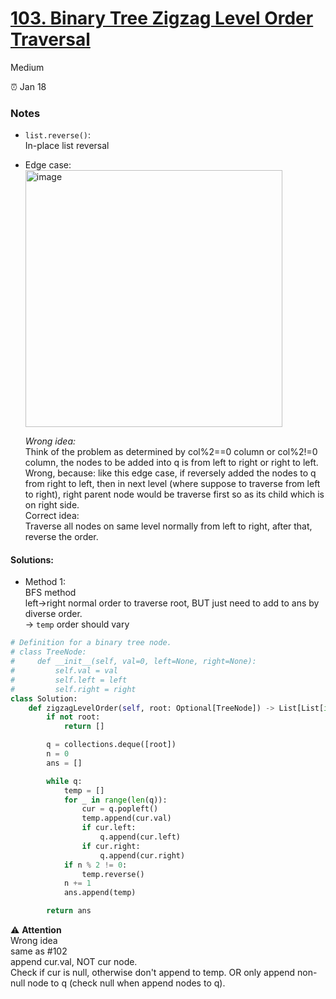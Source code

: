 # [103. Binary Tree Zigzag Level Order Traversal](https://leetcode.com/problems/binary-tree-zigzag-level-order-traversal/?envType=study-plan-v2&envId=top-interview-150)

Medium

:alarm_clock: Jan 18

### Notes

- `list.reverse()`:\
  In-place list reversal
  
- Edge case:\
  <img width="411" alt="image" src="https://github.com/suansuan0915/Leetcode/assets/51430523/301e4a11-927f-4093-9d04-c22f2808e38a">

  *Wrong idea:*\
  Think of the problem as determined by col%2==0 column or col%2!=0 column, the nodes to be added into q is from left to right or right to left.\
  Wrong, because: like this edge case, if reversely added the nodes to q from right to left, then in next level (where suppose to traverse from left to right), right parent node would be traverse first so as its child which is on right side.\
  Correct idea:\
  Traverse all nodes on same level normally from left to right, after that, reverse the order. 

#### Solutions:

- Method 1:\
   BFS method\
    left->right normal order to traverse root, BUT just need to add to ans by diverse order.\
    -> `temp` order should vary

```python
# Definition for a binary tree node.
# class TreeNode:
#     def __init__(self, val=0, left=None, right=None):
#         self.val = val
#         self.left = left
#         self.right = right
class Solution:
    def zigzagLevelOrder(self, root: Optional[TreeNode]) -> List[List[int]]:
        if not root:
            return []

        q = collections.deque([root])
        n = 0
        ans = []

        while q:
            temp = []
            for _ in range(len(q)):
                cur = q.popleft()
                temp.append(cur.val)
                if cur.left:
                    q.append(cur.left)
                if cur.right:
                    q.append(cur.right)
            if n % 2 != 0:
                temp.reverse()
            n += 1
            ans.append(temp)

        return ans   
```

:warning: **Attention**\
Wrong idea\
same as #102\
append cur.val, NOT cur node.\
Check if cur is null, otherwise don't append to temp. OR only append non-null node to q (check null when append nodes to q).
